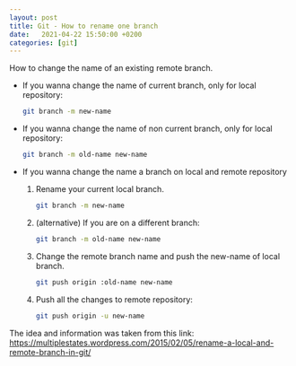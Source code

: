 ```yaml
---
layout: post
title: Git - How to rename one branch
date:   2021-04-22 15:50:00 +0200
categories: [git]
---
```


How to change the name of an existing remote branch. 


- If you wanna change the name of current branch, only for local repository:

    ```bash
    git branch -m new-name
    ```

- If you wanna change the name of non current branch, only for local repository:

    ```bash
    git branch -m old-name new-name
    ```

- If you wanna change the name a branch on local and remote repository

    1. Rename your current local branch.

        ```bash
        git branch -m new-name
        ```

    2. (alternative) If you are on a different branch:

        ```bash
        git branch -m old-name new-name
        ```

    3. Change the remote branch name and push the new-name of local branch.

        ```bash
        git push origin :old-name new-name
        ```

    4. Push all the changes to remote repository:

        ```bash
        git push origin -u new-name
        ```

The idea and information was taken from this link: https://multiplestates.wordpress.com/2015/02/05/rename-a-local-and-remote-branch-in-git/
